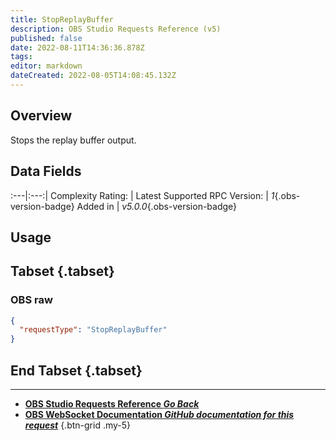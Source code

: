 ```yaml
---
title: StopReplayBuffer
description: OBS Studio Requests Reference (v5)
published: false
date: 2022-08-11T14:36:36.878Z
tags: 
editor: markdown
dateCreated: 2022-08-05T14:08:45.132Z
---
```


## Overview
Stops the replay buffer output.

## Data Fields
:---|:---:|
Complexity Rating: | <span class="stars stars--1"></span>
Latest Supported RPC Version: | *1*{.obs-version-badge}
Added in | *v5.0.0*{.obs-version-badge}

## Usage
## Tabset {.tabset}
### OBS raw
```json
{
  "requestType": "StopReplayBuffer"
}
```
## End Tabset {.tabset}

---

- [<i class="mdi mdi-chevron-left"></i>**OBS Studio Requests Reference *Go Back***](/en/Broadcasters/OBS/Requests)
- [<i class="mdi mdi-github"></i> **OBS WebSocket Documentation *GitHub documentation for this request***](https://github.com/obsproject/obs-websocket/blob/master/docs/generated/protocol.md#stopreplaybuffer)
{.btn-grid .my-5}